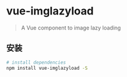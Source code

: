 # vue-imglazyload

> A Vue component to image lazy loading

## 安装

``` bash
# install dependencies
npm install vue-imglazyload -S
